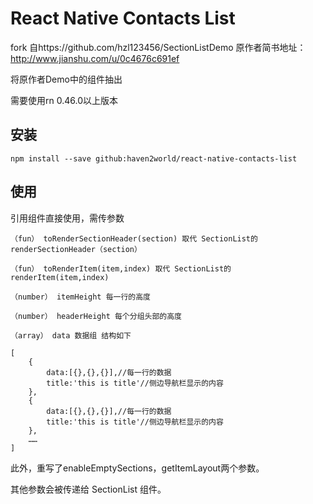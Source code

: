 # React Native Contacts List
fork 自https://github.com/hzl123456/SectionListDemo
原作者简书地址：http://www.jianshu.com/u/0c4676c691ef

将原作者Demo中的组件抽出

需要使用rn 0.46.0以上版本

## 安装

	npm install --save github:haven2world/react-native-contacts-list
	
## 使用
引用组件直接使用，需传参数

	（fun） toRenderSectionHeader(section) 取代 SectionList的 renderSectionHeader（section）

	（fun） toRenderItem(item,index) 取代 SectionList的 renderItem(item,index)

	（number） itemHeight 每一行的高度
	
	（number） headerHeight 每个分组头部的高度

	（array） data 数据组 结构如下
	
	[
		{
			data:[{},{},{}],//每一行的数据
			title:'this is title'//侧边导航栏显示的内容
		},
		{
			data:[{},{},{}],//每一行的数据
			title:'this is title'//侧边导航栏显示的内容
		},
		……
	] 
此外，重写了enableEmptySections，getItemLayout两个参数。

其他参数会被传递给 SectionList 组件。

	

